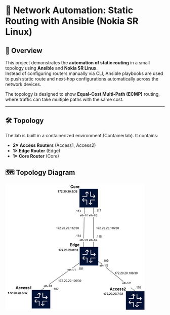 # 🔀 Network Automation: Static Routing with Ansible (Nokia SR Linux)

## 📖 Overview
This project demonstrates the **automation of static routing** in a small topology using **Ansible** and **Nokia SR Linux**.  
Instead of configuring routers manually via CLI, Ansible playbooks are used to push static route and next-hop configurations automatically across the network devices.

The topology is designed to show **Equal-Cost Multi-Path (ECMP)** routing, where traffic can take multiple paths with the same cost.

---

## 🛠️ Topology
The lab is built in a containerized environment (Containerlab). It contains:

- **2× Access Routers** (Access1, Access2)  
- **1× Edge Router** (Edge)  
- **1× Core Router** (Core)

## 🗺️ Topology Diagram

![Network Topology](./images/SRTopology.png)
  


